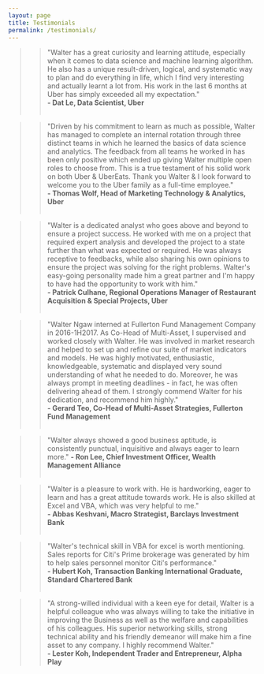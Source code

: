 ```yaml
---
layout: page
title: Testimonials
permalink: /testimonials/
---
```


>> "Walter has a great curiosity and learning attitude, especially when it comes to data science and machine learning algorithm. He also has a unique result-driven, logical, and systematic way to plan and do everything in life, which I find very interesting and actually learnt a lot from. His work in the last 6 months at Uber has simply exceeded all my expectation."  
**- Dat Le, Data Scientist, Uber**<br><br>

>> "Driven by his commitment to learn as much as possible, Walter has managed to complete an internal rotation through three distinct teams in which he learned the basics of data science and analytics. The feedback from all teams he worked in has been only positive which ended up giving Walter multiple open roles to choose from. This is a true testament of his solid work on both Uber & UberEats. Thank you Walter & I look forward to welcome you to the Uber family as a full-time employee."  
**- Thomas Wolf, Head of Marketing Technology & Analytics, Uber**<br><br>

>> "Walter is a dedicated analyst who goes above and beyond to ensure a project success. He worked with me on a project that required expert analysis and developed the project to a state further than what was expected or required. He was always receptive to feedbacks, while also sharing his own opinions to ensure the project was solving for the right problems.
Walter's easy-going personality made him a great partner and I'm happy to have had the opportunity to work with him."  
**- Patrick Culhane, Regional Operations Manager of Restaurant Acquisition & Special Projects, Uber**<br><br>

>> "Walter Ngaw interned at Fullerton Fund Management Company in 2016-1H2017. As Co-Head of Multi-Asset, I supervised and worked closely with Walter. He was involved in market research and helped to set up and refine our suite of market indicators and models. He was highly motivated, enthusiastic, knowledgeable, systematic and displayed very sound understanding of what he needed to do. Moreover, he was always prompt in meeting deadlines - in fact, he was often delivering ahead of them. I strongly commend Walter for his dedication, and recommend him highly."  
**- Gerard Teo, Co-Head of Multi-Asset Strategies, Fullerton Fund Management**<br><br>

>> "Walter always showed a good business aptitude, is consistently punctual, inquisitive and always eager to learn more."
**- Ron Lee, Chief Investment Officer, Wealth Management Alliance**<br><br>

>> "Walter is a pleasure to work with. He is hardworking, eager to learn and has a great attitude towards work. He is also skilled at Excel and VBA, which was very helpful to me."  
**- Abbas Keshvani, Macro Strategist, Barclays Investment Bank**<br><br>

>> "Walter's technical skill in VBA for excel is worth mentioning. Sales reports for Citi's Prime brokerage was generated by him to help sales personnel monitor Citi's performance."  
**- Hubert Koh, Transaction Banking International Graduate, Standard Chartered Bank**<br><br>

>> "A strong-willed individual with a keen eye for detail, Walter is a helpful colleague who was always willing to take the initiative in improving the Business as well as the welfare and capabilities of his colleagues. His superior networking skills, strong technical ability and his friendly demeanor will make him a fine asset to any company. I highly recommend Walter."  
**- Lester Koh, Independent Trader and Entrepreneur, Alpha Play**
